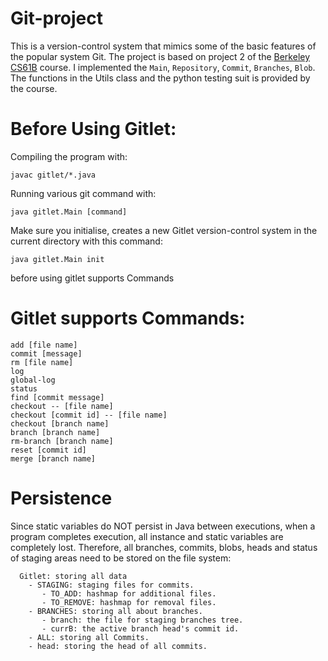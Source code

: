 # Git-project
 This is a version-control system that mimics some of the basic features of the popular system Git. The project is based on project 2 of the [Berkeley CS61B](https://sp21.datastructur.es/materials/proj/proj2/proj2) course. I implemented the `Main`, `Repository`, `Commit`, `Branches`, `Blob`. The functions in the Utils class and the python testing suit is provided by the course.
# Before Using Gitlet:
Compiling the program with: 
```
javac gitlet/*.java  
```    
Running various git command with:
```
java gitlet.Main [command]
```
Make sure you initialise, creates a new Gitlet version-control system in the current directory with this command:
```
java gitlet.Main init
```
before using gitlet supports Commands
# Gitlet supports Commands:
```
add [file name]		
commit [message]		
rm [file name]		
log		
global-log		
status	
find [commit message]		
checkout -- [file name]		
checkout [commit id] -- [file name]		
checkout [branch name]		
branch [branch name]		
rm-branch [branch name]		
reset [commit id]		
merge [branch name]
```
# Persistence  
Since static variables do NOT persist in Java between executions, when a program completes execution, all instance and static variables are completely lost. Therefore, all branches, commits, blobs, heads and status of staging areas need to be stored on the file system:  
```
  Gitlet: storing all data
    - STAGING: staging files for commits.  
       - TO_ADD: hashmap for additional files.  
       - TO_REMOVE: hashmap for removal files.  
    - BRANCHES: storing all about branches.  
       - branch: the file for staging branches tree.  
       - currB: the active branch head's commit id.  
    - ALL: storing all Commits.  
    - head: storing the head of all commits.  

